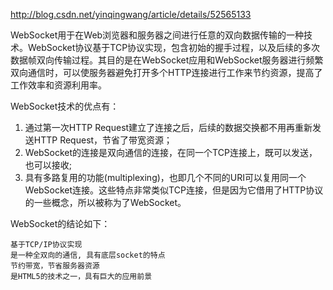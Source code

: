 http://blog.csdn.net/yinqingwang/article/details/52565133

WebSocket用于在Web浏览器和服务器之间进行任意的双向数据传输的一种技术。WebSocket协议基于TCP协议实现，包含初始的握手过程，以及后续的多次数据帧双向传输过程。其目的是在WebSocket应用和WebSocket服务器进行频繁双向通信时，可以使服务器避免打开多个HTTP连接进行工作来节约资源，提高了工作效率和资源利用率。

WebSocket技术的优点有：
1. 通过第一次HTTP Request建立了连接之后，后续的数据交换都不用再重新发送HTTP Request，节省了带宽资源； 
2.  WebSocket的连接是双向通信的连接，在同一个TCP连接上，既可以发送，也可以接收; 
3. 具有多路复用的功能(multiplexing)，也即几个不同的URI可以复用同一个WebSocket连接。这些特点非常类似TCP连接，但是因为它借用了HTTP协议的一些概念，所以被称为了WebSocket。

WebSocket的结论如下：

    基于TCP/IP协议实现
    是一种全双向的通信, 具有底层socket的特点
    节约带宽，节省服务器资源
    是HTML5的技术之一，具有巨大的应用前景
